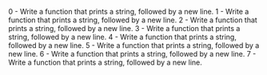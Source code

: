 0 - Write a function that prints a string, followed by a new line.
1 - Write a function that prints a string, followed by a new line.
2 - Write a function that prints a string, followed by a new line.
3 - Write a function that prints a string, followed by a new line.
4 - Write a function that prints a string, followed by a new line.
5 - Write a function that prints a string, followed by a new line.
6 - Write a function that prints a string, followed by a new line.
7 - Write a function that prints a string, followed by a new line.
